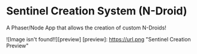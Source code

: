 # Sentinel Creation System (N-Droid)
A Phaser/Node App  that allows the creation of custom N-Droids!

![Image isn't found!!][preview]
[preview]: https://url.png "Sentinel Creation Preview"
